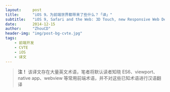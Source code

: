```yaml
---
layout:     post
title:      "iOS 9，为前端世界都带来了些什么？「译」"
subtitle:   "iOS 9, Safari and the Web: 3D Touch, new Responsive Web Design, Native integration and HTML5 APIs"
date:       2014-12-15
author:     "ZhouCD"
header-img: "img/post-bg-cvte.jpg"
tags:
    - 前端开发
    - CVTE
    - iOS
    - 译文
---
```








> **注！** 该译文存在大量英文术语，笔者将默认读者知晓 ES6、viewport、native app、webview 等常用前端术语，并不对这些已知术语进行汉语翻译
